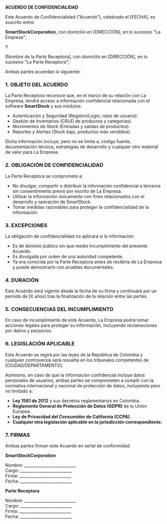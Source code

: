 **ACUERDO DE CONFIDENCIALIDAD**

Este Acuerdo de Confidencialidad ("Acuerdo"), celebrado el [FECHA], es suscrito entre:

**SmartStockCorporation**, con domicilio en [DIRECCIÓN], en lo sucesivo "La Empresa";

Y

[Nombre de la Parte Receptora], con domicilio en [DIRECCIÓN], en lo sucesivo "La Parte Receptora";

Ambas partes acuerdan lo siguiente:

### 1. OBJETO DEL ACUERDO
La Parte Receptora reconoce que, en el marco de su relación con La Empresa, tendrá acceso a información confidencial relacionada con el software **SmartStock** y sus módulos:

- Autenticación y Seguridad (Registro/Login, roles de usuario).
- Gestión de Inventarios (CRUD de productos y categorías).
- Movimientos de Stock (Entradas y salidas de productos).
- Reportes y Alertas (Stock bajo, productos más vendidos).

Dicha información incluye, pero no se limita a, código fuente, documentación técnica, estrategias de desarrollo y cualquier otro material de valor para La Empresa.

### 2. OBLIGACIÓN DE CONFIDENCIALIDAD
La Parte Receptora se compromete a:
- No divulgar, compartir o distribuir la información confidencial a terceros sin consentimiento previo por escrito de La Empresa.
- Utilizar la información únicamente con fines relacionados con el desarrollo y operación de SmartStock.
- Tomar medidas razonables para proteger la confidencialidad de la información.

### 3. EXCEPCIONES
La obligación de confidencialidad no aplicará si la información:
- Es de dominio público sin que medie incumplimiento del presente Acuerdo.
- Es divulgada por orden de una autoridad competente.
- Ya era conocida por la Parte Receptora antes de recibirla de La Empresa y puede demostrarlo con pruebas documentales.

### 4. DURACIÓN
Este Acuerdo será vigente desde la fecha de su firma y continuará por un período de [X años] tras la finalización de la relación entre las partes.

### 5. CONSECUENCIAS DEL INCUMPLIMIENTO
En caso de incumplimiento de este Acuerdo, La Empresa podrá tomar acciones legales para proteger su información, incluyendo reclamaciones por daños y perjuicios.

### 6. LEGISLACIÓN APLICABLE
Este Acuerdo se regirá por las leyes de la República de Colombia y cualquier controversia será resuelta en los tribunales competentes de [CIUDAD/DEPARTAMENTO].

Asimismo, en caso de que la información confidencial incluya datos personales de usuarios, ambas partes se comprometen a cumplir con la normativa internacional y nacional de protección de datos, incluyendo pero no limitado a:
- **Ley 1581 de 2012** y sus decretos reglamentarios en Colombia.
- **Reglamento General de Protección de Datos (GDPR)** de la Unión Europea.
- **Ley de Privacidad del Consumidor de California (CCPA)**.
- **Cualquier otra legislación aplicable en la jurisdicción correspondiente.**

### 7. FIRMAS
Ambas partes firman este Acuerdo en señal de conformidad:

**SmartStockCorporation**

Nombre: __________________________  
Cargo: __________________________  
Firma: __________________________  
Fecha: __________________________  

**Parte Receptora**

Nombre: __________________________  
Cargo: __________________________  
Firma: __________________________  
Fecha: __________________________

